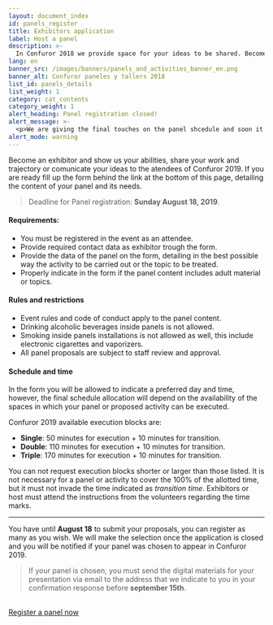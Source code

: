 ```yaml
---
layout: document_index
id: panels_register
title: Exhibitors application
label: Host a panel
description: >-
  In Confuror 2018 we provide space for your ideas to be shared. Become an exhibitor and create an unforgettable panel. Keep reading to find how.
lang: en
banner_src: /images/banners/panels_and_activities_banner_en.png
banner_alt: Confuror paneles y tallers 2018
list_id: panels_details
list_weight: 1
category: cat_contents
category_weight: 1
alert_heading: Panel registration closed!
alert_message: >-
  <p>We are giving the final touches on the panel shcedule and soon it will be pulished. If you registered a panel, a mail confirmation will be received. If you have any questions you can send a mail to <a href="mailto:vidafur.reg@gmail.com">vidafur.reg@gmail.com</a></p>
alert_mode: warning
---
```


Become an exhibitor and show us your abilities, share your work and trajectory or comunicate your ideas to the atendees of Confuror 2019. If you are ready fill up the form behind the link at the bottom of this page, detailing the content of your panel and its needs.

> Deadline for Panel registration: **Sunday August 18, 2019**.

#### Requirements:
- You must be registered in the event as an attendee.
- Provide required contact data as exhibitor trough the form.
- Provide the data of the panel on the form, detailing in the best possible way the activity to be carried out or the topic to be treated.
- Properly indicate in the form if the panel content includes adult material or topics.

#### Rules and restrictions
- Event rules and code of conduct apply to the panel content.
- Drinking alcoholic beverages inside panels is not allowed.
- Smoking inside panels installations is not allowed as well, this include electronic cigarettes and vaporizers.
- All panel proposals are subject to staff review and approval.

#### Schedule and time
In the form you will be allowed to indicate a preferred day and time, however, the final schedule allocation will depend on the availability of the spaces in which your panel or proposed activity can be executed.

Confuror 2019 available execution blocks are:

- **Single**: 50 minutes for execution + 10 minutes for transition.
- **Double**: 110 minutes for execution + 10 minutes for transition.
- **Triple**: 170 minutes for execution + 10 minutes for transition.

You can not request execution blocks shorter or larger than those listed. It is not necessary for a panel or activity to cover the 100% of the allotted time, but it must not invade the time indicated as *transition time*. Exhibitors or host must attend the instructions from the volunteers regarding the time marks.

---

You have until **August 18** to submit your proposals, you can register as many as you wish. We will make the selection once the application is closed and you will be notified if your panel was chosen to appear in Confuror 2019.

> If your panel is chosen, you must send the digital materials for your presentation via email to the address that we indicate to you in your confirmation response before **september 15th**.

<br>
<div class="registration__form-button-container">
  <a href="https://forms.gle/tNeuLgUEZ2PxZ2b46" class="registration__form-button" target="_blank">Register a panel now</a>
</div>
